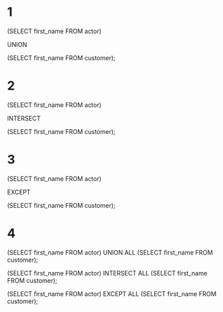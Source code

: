 # 1

(SELECT first_name 
FROM actor)

UNION 

(SELECT first_name 
FROM customer);

# 2

(SELECT first_name 
FROM actor)

INTERSECT 

(SELECT first_name 
FROM customer);

# 3

(SELECT first_name 
FROM actor) 

EXCEPT 

(SELECT first_name 
FROM customer);

# 4

(SELECT first_name 
FROM actor)
UNION ALL
(SELECT first_name 
FROM customer);

(SELECT first_name 
FROM actor)
INTERSECT ALL 
(SELECT first_name 
FROM customer);

(SELECT first_name 
FROM actor) 
EXCEPT ALL
(SELECT first_name 
FROM customer);
